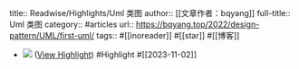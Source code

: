 title:: Readwise/Highlights/Uml 类图
author:: [[文章作者：bqyang]]
full-title:: Uml 类图
category:: #articles
url:: https://bqyang.top/2022/design-pattern/UML/first-uml/
tags:: #[[inoreader]] #[[star]] #[[博客]]

- ![](https://s2.loli.net/2022/06/07/VAIjKL9sTeqMSwZ.png) ([View Highlight](https://read.readwise.io/read/01he6xk1ne2v76y868x3d89dnb)) #Highlight #[[2023-11-02]]